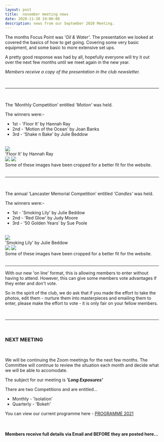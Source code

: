 ```yaml
---
layout: post
title:  november meeting news
date: 2020-11-30 19:00:00
description: news from our September 2020 Meeting.
---
```


The months Focus Point was *'Oil &amp; Water'*. The presentation we looked at covered the basics of how to get going. Covering some very basic equipment, and some basic to more extensive set ups.
 
 A pretty good response was had by all, hopefully everyone will try it out over the next few months until we meet again in the new year.

*Members receive a copy of the presentation in the club newsletter.*

<br>

<hr>

<br>

The ‘Monthly Competition’ entitled *'Motion'* was held.

The winners were:-

<ul>
	<li>1st - 'Floor It' by Hannah Ray</li>
	<li>2nd - 'Motion of the Ocean' by Joan Banks</li>
	<li>3rd - 'Shake n Bake' by Julie Beddow</li>
</ul>

<br>

<div class="img_row">
	<img class="col three" src="{{ site.baseurl }}/assets/img/NovemberMonthly_Competition/08 - Floor it.jpg">
</div>
<div class="col three caption">
	'Floor It' by Hannah Ray
</div>

<div class="img_row">
	<img class="col two" src="{{ site.baseurl }}/assets/img/NovemberMonthly_Competition/20 - Motion of the Ocean.jpg">
	<img class="col one" src="{{ site.baseurl }}/assets/img/NovemberMonthly_Competition/06 - Shake n Bake.jpg">
</div>

<div class="col three caption">
	Some of these images have been cropped for a better fit for the website.
</div>

<br>

<hr>

<br>

The annual ‘Lancaster Memorial Competition’ entitled *'Candles'* was held.

The winners were:-

<ul>
	<li>1st - 'Smoking Lily' by Julie Beddow</li>
	<li>2nd - 'Red Glow' by Judy Moore</li>
	<li>3rd - '50 Golden Years' by Sue Poole</li>
</ul>

<br>

<div class="img_row">
	<img class="col three" src="{{ site.baseurl }}/assets/img/NovemberMemorial_Competition/08 - Smoking Lily.jpg">
</div>
<div class="col three caption">
	'Smoking Lily' by Julie Beddow
</div>

<div class="img_row">
	<img class="col two" src="{{ site.baseurl }}/assets/img/NovemberMemorial_Competition/05 - Red Glow.jpg">
	<img class="col one" src="{{ site.baseurl }}/assets/img/NovemberMemorial_Competition/02 - 50 Golden Years.jpg">
</div>

<div class="col three caption">
	Some of these images have been cropped for a better fit for the website.
</div>

<br>

<hr>


With our new 'on line' format, this is allowing members to enter without having to attend. However, this can give some members vote advantages if they enter and don't vote.

So in the spirit of the club, we do ask that if you made the effort to take the photos, edit them - nurture them into masterpieces and emailing them to enter, please make the effort to vote - it is only fair on your fellow members.

<br>

<hr>

<br>

### NEXT MEETING
<br>

We will be continuing the Zoom meetings for the next few months. The Committee will continue to review the situation each month and decide what we will be able to accomodate. 

The subject for our meeting is <strong>*'Long Exposures'*</strong>

There are two Competitions and are entitled...
<ul>
<li>Monthly - 'Isolation'</li>
<li>Quarterly -  'Bokeh'</li>
</ul>


You can view our current programme here - <a href="{{ site.baseurl }}/programme/2020-11-25-Forward-Programme-2021">PROGRAMME 2021</a>

<br>

#### Members receive full details via Email and BEFORE they are posted here...